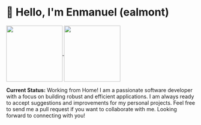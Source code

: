 # :wave: Hello, I'm Enmanuel (ealmont)

<a href="https://github.com/ealmontt">
  <img height=150 align="center" src="https://github-readme-stats.vercel.app/api?username=ealmont&show_icons=true" />
</a>
<a href="https://github.com/ealmont">
  <img height=150 align="center" src="https://github-readme-stats.vercel.app/api/top-langs?username=ealmont&layout=compact&langs_count=8&hide=javascript,html,css,mdx&card_width=320" />
</a>

**Current Status:** Working from Home!
I am a passionate software developer with a focus on building robust and efficient applications. I am always ready to accept suggestions and improvements for my personal projects. Feel free to send me a pull request if you want to collaborate with me.
Looking forward to connecting with you!
